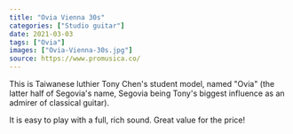 ```yaml
---
title: "Ovia Vienna 30s"
categories: ["Studio guitar"]
date: 2021-03-03
tags: ["Ovia"]
images: ["Ovia-Vienna-30s.jpg"]
source: https://www.promusica.co/
---
```


This is Taiwanese luthier Tony Chen's student model, named "Ovia" (the latter half of Segovia's name, Segovia being Tony's biggest influence as an admirer of classical guitar).

It is easy to play with a full, rich sound. Great value for the price!
